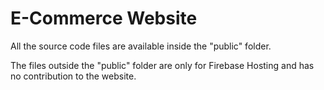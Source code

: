 # E-Commerce Website

All the source code files are available inside the "public" folder.

The files outside the "public" folder are only for Firebase Hosting and has no contribution to the website.
